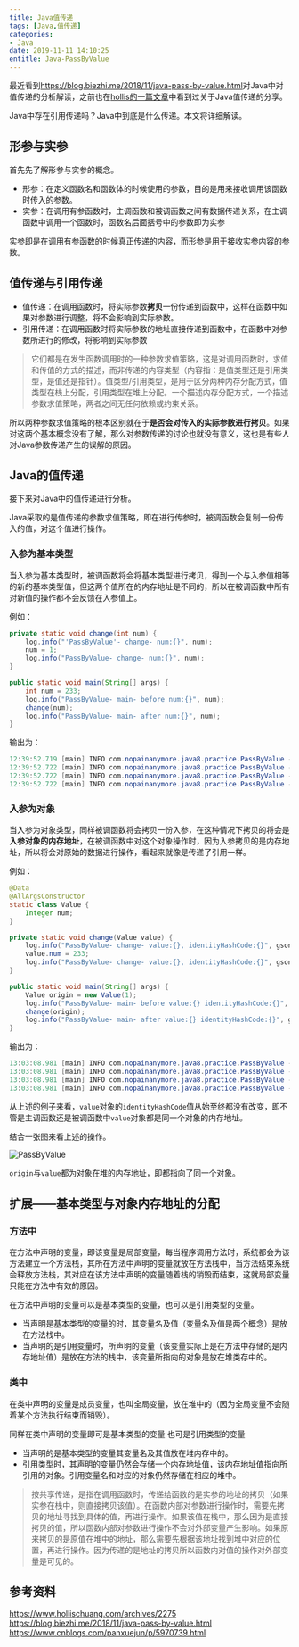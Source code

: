 ```yaml
---
title: Java值传递
tags: [Java,值传递]
categories:
- Java
date: 2019-11-11 14:10:25
entitle: Java-PassByValue
---
```


最近看到<https://blog.biezhi.me/2018/11/java-pass-by-value.html>对Java中对值传递的分析解读，之前也在[hollis的一篇文章](https://www.hollischuang.com/archives/2275)中看到过关于Java值传递的分享。

Java中存在引用传递吗？Java中到底是什么传递。本文将详细解读。

<!--more-->

## 形参与实参
首先先了解形参与实参的概念。

* 形参：在定义函数名和函数体的时候使用的参数，目的是用来接收调用该函数时传入的参数。
* 实参：在调用有参函数时，主调函数和被调函数之间有数据传递关系，在主调函数中调用一个函数时，函数名后面括号中的参数即为实参

实参即是在调用有参函数的时候真正传递的内容，而形参是用于接收实参内容的参数。

## 值传递与引用传递

* 值传递：在调用函数时，将实际参数**拷贝**一份传递到函数中，这样在函数中如果对参数进行调整，将不会影响到实际参数。
* 引用传递：在调用函数时将实际参数的地址直接传递到函数中，在函数中对参数所进行的修改，将影响到实际参数

> 它们都是在发生函数调用时的一种参数求值策略，这是对调用函数时，求值和传值的方式的描述，而非传递的内容类型（内容指：是值类型还是引用类型，是值还是指针）。值类型/引用类型，是用于区分两种内存分配方式，值类型在栈上分配，引用类型在堆上分配。一个描述内存分配方式，一个描述参数求值策略，两者之间无任何依赖或约束关系。

所以两种参数求值策略的根本区别就在于**是否会对传入的实际参数进行拷贝**。如果对这两个基本概念没有了解，那么对参数传递的讨论也就没有意义，这也是有些人对Java参数传递产生的误解的原因。

## Java的值传递

接下来对Java中的值传递进行分析。

Java采取的是值传递的参数求值策略，即在进行传参时，被调函数会复制一份传入的值，对这个值进行操作。

### 入参为基本类型

当入参为基本类型时，被调函数将会将基本类型进行拷贝，得到一个与入参值相等的新的基本类型值，但这两个值所在的内存地址是不同的，所以在被调函数中所有对新值的操作都不会反馈在入参值上。

例如：

```java
private static void change(int num) {
    log.info("'PassByValue'- change- num:{}", num);
    num = 1;
    log.info("PassByValue- change- num:{}", num);
}

public static void main(String[] args) {
    int num = 233;
    log.info("PassByValue- main- before num:{}", num);
    change(num);
    log.info("PassByValue- main- after num:{}", num);
}
```

输出为：
```java
12:39:52.719 [main] INFO com.nopainanymore.java8.practice.PassByValue - PassByValue- main- before num:233
12:39:52.722 [main] INFO com.nopainanymore.java8.practice.PassByValue - PassByValue- change- num:233
12:39:52.722 [main] INFO com.nopainanymore.java8.practice.PassByValue - PassByValue- change- num:1
12:39:52.722 [main] INFO com.nopainanymore.java8.practice.PassByValue - PassByValue- main- after num:233
```


### 入参为对象

当入参为对象类型，同样被调函数将会拷贝一份入参，在这种情况下拷贝的将会是**入参对象的内存地址**，在被调函数中对这个对象操作时，因为入参拷贝的是内存地址，所以将会对原始的数据进行操作，看起来就像是传递了引用一样。

例如：

```java
@Data
@AllArgsConstructor
static class Value {
    Integer num;
}

private static void change(Value value) {
    log.info("PassByValue- change- value:{}, identityHashCode:{}", gson.toJson(value), System.identityHashCode(value));
    value.num = 233;
    log.info("PassByValue- change- value:{}, identityHashCode:{}", gson.toJson(value), System.identityHashCode(value));
}

public static void main(String[] args) {
    Value origin = new Value(1);
    log.info("PassByValue- main- before value:{} identityHashCode:{}", gson.toJson(origin), System.identityHashCode(origin));
    change(origin);
    log.info("PassByValue- main- after value:{} identityHashCode:{}", gson.toJson(origin), System.identityHashCode(origin));
}
```

输出为：

```java
13:03:08.981 [main] INFO com.nopainanymore.java8.practice.PassByValue - PassByValue- main- before value:{"num":1} identityHashCode:314337396
13:03:08.981 [main] INFO com.nopainanymore.java8.practice.PassByValue - PassByValue- change- value:{"num":1}, identityHashCode:314337396
13:03:08.981 [main] INFO com.nopainanymore.java8.practice.PassByValue - PassByValue- change- value:{"num":233}, identityHashCode:314337396
13:03:08.981 [main] INFO com.nopainanymore.java8.practice.PassByValue - PassByValue- main- after value:{"num":233} identityHashCode:314337396
```

从上述的例子来看，`value`对象的`identityHashCode`值从始至终都没有改变，即不管是主调函数还是被调函数中`value`对象都是同一个对象的内存地址。

结合一张图来看上述的操作。

![PassByValue](https://nopainanymore.oss-cn-hangzhou.aliyuncs.com/java/PassByValue.png?x-oss-process=style/sw-white)

`origin`与`value`都为对象在堆的内存地址，即都指向了同一个对象。

## 扩展——基本类型与对象内存地址的分配

### 方法中

在方法中声明的变量，即该变量是局部变量，每当程序调用方法时，系统都会为该方法建立一个方法栈，其所在方法中声明的变量就放在方法栈中，当方法结束系统会释放方法栈，其对应在该方法中声明的变量随着栈的销毁而结束，这就局部变量只能在方法中有效的原因。

在方法中声明的变量可以是基本类型的变量，也可以是引用类型的变量。

* 当声明是基本类型的变量的时，其变量名及值（变量名及值是两个概念）是放在方法栈中。
* 当声明的是引用变量时，所声明的变量（该变量实际上是在方法中存储的是内存地址值）是放在方法的栈中，该变量所指向的对象是放在堆类存中的。

### 类中

在类中声明的变量是成员变量，也叫全局变量，放在堆中的（因为全局变量不会随着某个方法执行结束而销毁）。

同样在类中声明的变量即可是基本类型的变量 也可是引用类型的变量

* 当声明的是基本类型的变量其变量名及其值放在堆内存中的。
* 引用类型时，其声明的变量仍然会存储一个内存地址值，该内存地址值指向所引用的对象。引用变量名和对应的对象仍然存储在相应的堆中。


> 按共享传递，是指在调用函数时，传递给函数的是实参的地址的拷贝（如果实参在栈中，则直接拷贝该值）。在函数内部对参数进行操作时，需要先拷贝的地址寻找到具体的值，再进行操作。如果该值在栈中，那么因为是直接拷贝的值，所以函数内部对参数进行操作不会对外部变量产生影响。如果原来拷贝的是原值在堆中的地址，那么需要先根据该地址找到堆中对应的位置，再进行操作。因为传递的是地址的拷贝所以函数内对值的操作对外部变量是可见的。


## 参考资料
<https://www.hollischuang.com/archives/2275>
<https://blog.biezhi.me/2018/11/java-pass-by-value.html>
<https://www.cnblogs.com/panxuejun/p/5970739.html>
